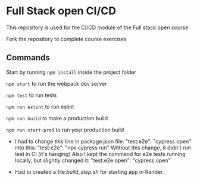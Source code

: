 # Full Stack open CI/CD

This repository is used for the CI/CD module of the Full stack open course

Fork the repository to complete course exercises

## Commands

Start by running `npm install` inside the project folder

`npm start` to run the webpack dev server

`npm test` to run tests

`npm run eslint` to run eslint

`npm run build` to make a production build

`npm run start-prod` to run your production build

- I had to change this line in package.json file:
"test:e2e": "cypress open" into this: "test:e2e": "npx cypress run"
Without this change, it didn't run test in CI (it's hanging)
Also I kept the command for e2e tests running locally, but slightly changed it: "test:e2e:open": "cypress open"

- Had to created a file *build_step.sh* for starting app in Render.
